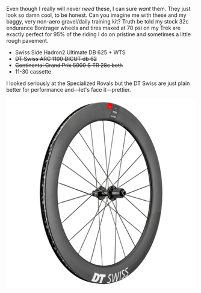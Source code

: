 Even though I really will never _need_ these, I can sure _want_ them. They just look so damn cool, to be honest. Can you imagine me with these and my baggy, very non-aero gravel/daily training kit? Truth be told my stock 32c endurance Bontrager wheels and tires maxed at 70 psi on my Trek are exactly perfect for 95% of the riding I do on pristine and sometimes a little rough pavement.

- Swiss Side Hadron2 Ultimate DB 625 + WTS
- ~~DT Swiss ARC 1100 DICUT db 62~~
- ~~Continental Grand Prix 5000 S TR 28c both~~
- 11-30 cassette

I looked seriously at the Specialized Rovals but the DT Swiss are just plain better for performance and—let's face it—prettier.

![](dtswiss-arc-1100.jpg)

